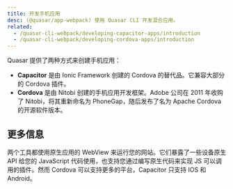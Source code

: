 ```yaml
---
title: 开发手机应用
desc: (@quasar/app-webpack) 使用 Quasar CLI 开发混合应用。
related:
  - /quasar-cli-webpack/developing-capacitor-apps/introduction
  - /quasar-cli-webpack/developing-cordova-apps/introduction
---
```


Quasar 提供了两种方式来创建手机应用：

* **Capacitor** 是由 Ionic Framework 创建的 Cordova 的替代品。它兼容大部分的 Cordova 插件。
* **Cordova** 是由 Nitobi 创建的手机应用开发框架。Adobe 公司在 2011 年收购了 Nitobi，将其重新命名为 PhoneGap，随后发布了名为 Apache Cordova 的开源软件版本。

## 更多信息
两个工具都使用原生应用的 WebView 来运行您的网站。它们暴露了一些设备原生 API 给您的 JavaScript 代码使用，也支持您通过编写原生代码来实现 JS 可以调用的插件。然而 Cordova 可以支持更多的平台，Capacitor 只支持 IOS 和 Android。
